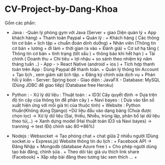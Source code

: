 # CV-Project-by-Dang-Khoa
Gồm các phần: 
  + Java : -Quản lý phòng gym với Java (Server  + giao Diện quản lý + App khách hàng)
            + Thanh toán Paypal
            + Quản lý : 
            + Khách hàng ( Các thông tin cơ bản + lịch tập + chuẩn đoán dinh dưỡng) 
            + Nhân viên (Thông tin cơ bản + lương + đi làm + thời gian ra vào + Đánh giá)
            + Cơ sở hạ tầng ( Thông tin cơ bản + tình trạng (tốt xấu ) + thông báo khi hết hạn )
            + Tài chính ( Doanh thu + Chi tiêu + lợi nhậu + so sánh theo nhiệm kỳ năm tháng tuần ..)
          - App - > React Native (android + ios )
             + Tích hợp thanh toán trên App :  Dùng Paypal để thanh toán.
             + Quản lý thông tin Account
             + Tạo lịch , xem giám sát lịch tập.
             + Đăng ký chỉnh sửa dịch vụ
             + Phản hồi ý kiến 
          - Server: Spring boot 
          - Giao diện : JavaFX
          - Database: MySQL (Dùng JDBC để giao tiếp) (Database free Heroku)
          
  + Python : - Xử lý dữ liệu : Thuật toán : + ID3( Cây quyết định -> Dựa trên độ tin cậy của thông tin để phân cây ) 
                                            + Navi bayes : (  Dựa vào tần số xuất hiện ứng với mỗi giá trị của                                                                             thuộc tính)
                                          + Website : Python thuần(Không dùng Django)
                                          +Dữ liệu đầu vào dạng bảng (Chưa được chọn lọc) -> Xử lý dữ liệu (Sai, thiếu, Nhiễu,                                           trùng lặp, phân bổ lại dữ liệu theo túi,..) -> Xanh dựng model (Hai thuật toán ID3                                              và Navi bayes) -> tranning -> test (Độ chính sác 80->86%)
                                          
                                          
  + Nodejs : Websocket -> Tạo phòng chat + chat giữa 2 nhiều người (Dùng socket.io + Express.js)
             Website thông tin du lịch : + Facebook API -> Đăng Nhập 
                                         + Mongodb (database Azure free ) 
                                         + Cho phép người dùng tạo bài đăng, chỉnh sửa .
                                         + Theo dõi tác giả ưu thích link share (Facebook)
                                         + Xắp xếp bài đăng theo tương tác xem thích ...
                                         + 
